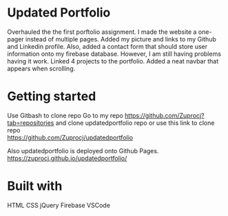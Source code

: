 # Updated Portfolio

Overhauled the the first porftolio assignment.  I made the website a one-pager instead of multiple pages. 
Added my picture and links to my Github and Linkedin profile. Also, added a contact form that should store 
user information onto my firebase database. However, I am still having problems having it work. 
Linked 4 projects to the portfolio.  Added a neat navbar that appears when scrolling.

# Getting started

Use Gitbash to clone repo
Go to my repo https://github.com/Zuprocj?tab=repositories and clone updatedportfolio repo or use this link to clone repo  
https://github.com/Zuprocj/updatedportfolio

Also updatedportfolio is deployed onto Github Pages.
https://zuprocj.github.io/updatedportfolio/


# Built with
HTML
CSS 
jQuery
Firebase
VSCode
